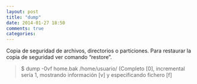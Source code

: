 ```yaml
---
layout: post
title: "dump"
date: 2014-01-27 18:50
comments: true
categories: 
---
```

Copia de seguridad de archivos, directorios o particiones. Para restaurar la copia de seguridad ver comando “restore”.

>$ dump -0vf home.bak /home/usuario/ (Completo [0], incremental sería 1, mostrando información [v] y especificando fichero [f]


